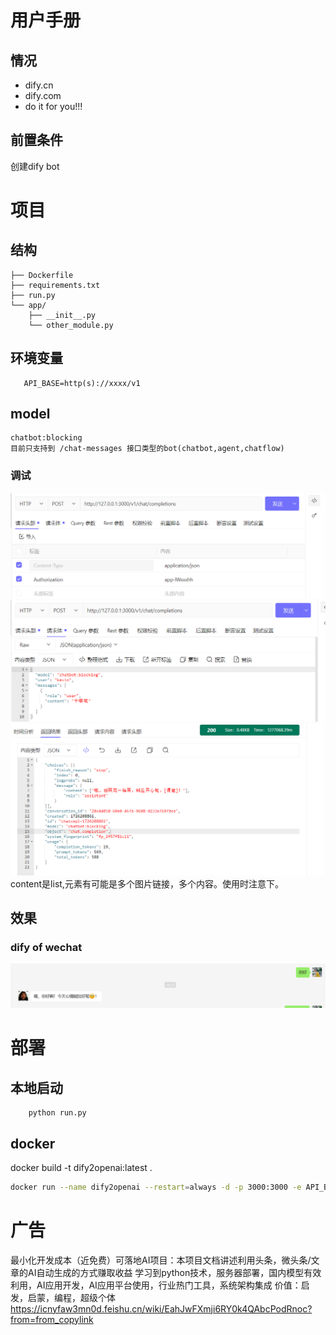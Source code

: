 # 用户手册

## 情况
- dify.cn 
- dify.com
- do it for you!!!

## 前置条件
创建dify bot

# 项目

## 结构
```textyour_project/
├── Dockerfile
├── requirements.txt
├── run.py
└── app/
    ├── __init__.py
    └── other_module.py
```


## 环境变量
```text
   API_BASE=http(s)://xxxx/v1
```

## model

```text 
chatbot:blocking
目前只支持到 /chat-messages 接口类型的bot(chatbot,agent,chatflow)
```

### 调试
![1726218901113.jpg](doc%2F1726218901113.jpg)
![请求体](doc/img_1.png)
![接口返回](doc/img_2.png)
content是list,元素有可能是多个图片链接，多个内容。使用时注意下。

##  效果
### dify of wechat
![img.png](doc/img.png)
# 部署
## 本地启动
```base 
    python run.py
```
## docker
docker build -t dify2openai:latest .
```bash
docker run --name dify2openai --restart=always -d -p 3000:3000 -e API_BASE={{API_BASE}}  dify2openai:latest
```

# 广告
最小化开发成本（近免费）可落地AI项目：本项目文档讲述利用头条，微头条/文章的AI自动生成的方式赚取收益
学习到python技术，服务器部署，国内模型有效利用，AI应用开发，AI应用平台使用，行业热门工具，系统架构集成
价值：启发，启蒙，编程，超级个体
https://icnyfaw3mn0d.feishu.cn/wiki/EahJwFXmji6RY0k4QAbcPodRnoc?from=from_copylink

